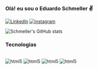 
### Olá! eu sou o Eduardo Schmeller ✌️
[![Linkedln](https://img.shields.io/badge/LinkedIn-0077B5?style=for-the-badge&logo=linkedin&logoColor=white)](https://www.linkedin.com/in/eduardo-schmeller-89a209184/)
[![instagram](https://img.shields.io/badge/Instagram-E4405F?style=for-the-badge&logo=instagram&logoColor=white
)](https://www.instagram.com/schmelller/)

![Schmeller's GitHub stats](https://github-readme-stats.vercel.app/api?username=EduardoSchmeller&show_icons=true&theme=transparent)

### Tecnologias
<div style="display: inline_block"><br/>
<img aling="center" alt="html5"src=https://img.shields.io/badge/Amazon_AWS-232F3E?style=for-the-badge&logo=amazon-aws&logoColor=white >
<img aling="center" alt="html5"src=https://img.shields.io/badge/JavaScript-F7DF1E?style=for-the-badge&logo=javascript&logoColor=black >
<img aling="center" alt="html5"src=https://img.shields.io/badge/Wordpress-21759B?style=for-the-badge&logo=wordpress&logoColor=white >
<img aling="center" alt="html5"src=https://img.shields.io/badge/PHP-777BB4?style=for-the-badge&logo=php&logoColor=white>



</div>
